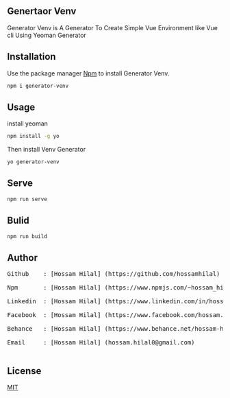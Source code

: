 ## Genertaor Venv
Generator Venv is A Generator To Create Simple Vue Environment like Vue cli Using Yeoman Generator 


## Installation

Use the package manager [Npm](https://www.npmjs.com/) to install Generator Venv.

```bash
npm i generator-venv
```

## Usage
install yeoman 

```bash
npm install -g yo
```
Then install Venv Generator <br />

```bash
yo generator-venv
```

## Serve

```bash
npm run serve 
```

## Bulid

```bash
npm run build 
```

## Author
<pre>
Github    : [Hossam Hilal] (https://github.com/hossamhilal) <br />
Npm       : [Hossam Hilal] (https://www.npmjs.com/~hossam_hilal) <br />
Linkedin  : [Hossam Hilal] (https://www.linkedin.com/in/hossam-hilal) <br />
Facebook  : [Hossam Hilal] (https://www.facebook.com/hossam.hilal0) <br />
Behance   : [Hossam Hilal] (https://www.behance.net/hossam-hilal) <br />
Email     : [Hossam Hilal] (hossam.hilal0@gmail.com) <br />
</pre>



## License
[MIT](https://choosealicense.com/licenses/mit/)
